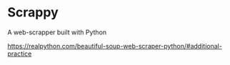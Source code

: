 # Scrappy

A web-scrapper built with Python

https://realpython.com/beautiful-soup-web-scraper-python/#additional-practice

